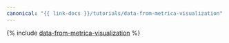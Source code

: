 ```yaml
---
canonical: "{{ link-docs }}/tutorials/data-from-metrica-visualization"
---
```


{% include [data-from-metrica-visualization](../../_tutorials/datalens/data-from-metrica-visualization.md) %}
